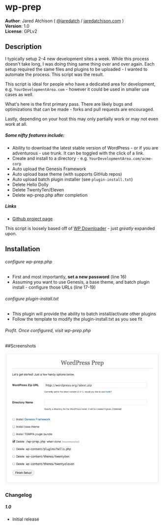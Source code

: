 # wp-prep 

**Author**:  Jared Atchison ( [@jaredatch](http://twitter.com/jaredatch ) / [jaredatchison.com](http://jaredatchison.com/) )  
**Version**: 1.0      
**License**: GPLv2  

## Description

I typically setup 2-4 new development sites a week. While this process doesn't take long, I was doing thing same thing over and over again. Each setup required the same files and plugins to be uploaded - I wanted to automate the process.
This script was the result.

This script is ideal for people who have a dedicated area for development, e.g. `YourDevelopmentArea.com` - however it could be used in smaller use cases as well.

What's here is the first primary pass. There are likely bugs and optimizations that can be made - forks and pull requests are encouraged.

Lastly, depending on your host this may only partially work or may not even work at all.

##### Some nifty features include:

* Ability to download the latest stable version of WordPress - or if you are adventurous - use trunk. It can be toggled with the click of a link. 
* Create and install to a directory - e.g. `YourDevelopmentArea.com/acme-corp`
* Auto upload the Genesis Framework
* Auto upload base theme (with supports GitHub repos)
* Auto upload batch plugin installer (see `plugin-install.txt`)
* Delete Hello Dolly
* Delete TwentyTen/Eleven
* Delete wp-prep.php after completion

##### Links

* [Github project page](http://github.com/jaredatch/wp-prep)

This script is loosely based off of [WP Downloader](http://www.farinspace.com/wordpress-downloader/) - just _greatly_ expanded upon.

## Installation

###### configure wp-prep.php
* First and most importantly, **set a new password** (line 16)
* Assuming you want to use Genesis, a base theme, and batch plugin install - configure those URLs (line 17-19)

###### configure plugin-install.txt
* This plugin will provide the ability to batch install/activate other plugins
* Follow the template to modify the plugin-install.txt as you see fit

###### Profit. Once configured, visit wp-prep.php

##Screenshots

![WordPress admin dashboard](screenshot.png "WordPress admin dashboard")


### Changelog

##### 1.0
* Initial release